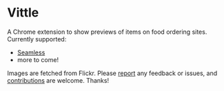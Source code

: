 # Vittle

A Chrome extension to show previews of items on food ordering sites.  Currently supported:

* [Seamless](http://www.seamless.com/)
* more to come!

Images are fetched from Flickr.  Please [report](https://github.com/afeld/vittle/issues) any feedback or issues, and [contributions](CONTIBUTING.md) are welcome.  Thanks!
